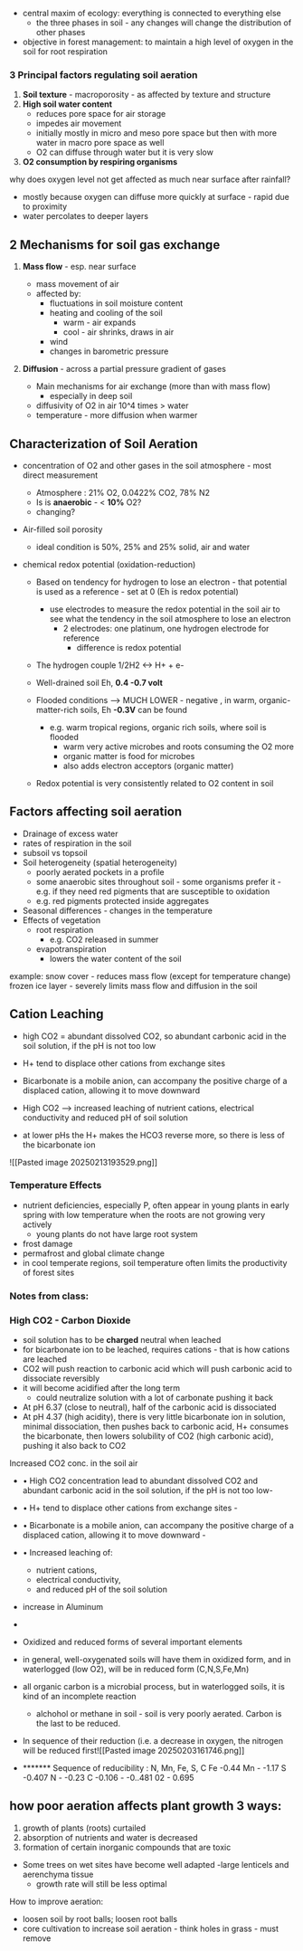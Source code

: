  - central maxim of ecology: everything is connected to everything else
	- the three phases in soil - any changes will change the distribution of other phases
- objective in forest management: to maintain a high level of oxygen in the soil for root respiration


### 3 Principal factors regulating soil aeration
1. **Soil texture** - macroporosity - as affected by texture and structure
2. **High soil water content**
	- reduces pore space for air storage
	- impedes air movement
	- initially mostly in micro and meso pore space but then with more water in macro pore space as well
	- O2 can diffuse through water but it is very slow
3. **O2 consumption by respiring organisms**


why does oxygen level not get affected as much near surface after rainfall?
- mostly because oxygen can diffuse more quickly at surface - rapid due to proximity
- water percolates to deeper layers

## 2 Mechanisms for soil gas exchange

1. **Mass flow** - esp. near surface
	- mass movement of air
	- affected by:
		- fluctuations in soil moisture content
		- heating and cooling of the soil
			- warm - air expands
			- cool - air shrinks, draws in air
		- wind
		- changes in barometric pressure

1. **Diffusion** - across a partial pressure gradient of gases
	- Main mechanisms for air exchange (more than with mass flow)
		- especially in deep soil
	- diffusivity of O2 in air 10^4 times > water
	- temperature - more diffusion when warmer


## Characterization of Soil Aeration
- concentration of O2 and other gases in the soil atmosphere - most direct measurement
	- Atmosphere : 21% O2, 0.0422% CO2, 78% N2
	- Is is **anaerobic** - < **10%** O2?
	- changing?

- Air-filled soil porosity
	- ideal condition is 50%, 25% and 25% solid, air and water

- chemical redox potential (oxidation-reduction)
	- Based on tendency for hydrogen to lose an electron - that potential is used as a reference - set at 0 (Eh is redox potential)
		- use electrodes to measure the redox potential in the soil air to see what the tendency in the soil atmosphere to lose an electron
			- 2 electrodes: one platinum, one hydrogen electrode for reference
				- difference is redox potential

	- The hydrogen couple 1/2H2 <-> H+ + e-
	- Well-drained soil Eh, **0.4 -0.7 volt**
	- Flooded conditions --> MUCH LOWER - negative , in warm, organic-matter-rich soils, Eh **-0.3V** can be found
		- e.g. warm tropical regions, organic rich soils, where soil is flooded
			- warm very active microbes and roots consuming the O2 more
			- organic matter is food for microbes 
			- also adds electron acceptors (organic matter)
	- Redox potential is very consistently related to O2  content in soil

## Factors affecting soil aeration
- Drainage of excess water
- rates of respiration in the soil
- subsoil vs topsoil 
- Soil heterogeneity (spatial heterogeneity)
	- poorly aerated pockets in a profile
	- some anaerobic sites throughout soil - some organisms prefer it - e.g. if they need red pigments that are susceptible to oxidation
	- e.g. red pigments protected inside aggregates 
- Seasonal differences - changes in the temperature
- Effects of vegetation
	- root respiration
		- e.g. CO2 released in summer
	- evapotranspiration
		- lowers the water content of the soil

example:
snow cover - reduces mass flow (except for temperature change)
frozen ice layer - severely limits mass flow and diffusion in the soil


## Cation Leaching

- high CO2 = abundant dissolved CO2, so abundant carbonic acid in the soil solution, if the pH is not too low
- H+ tend to displace other cations from exchange sites
- Bicarbonate is a mobile anion, can accompany the positive charge of a displaced cation, allowing it to move downward
- High CO2 --> increased leaching of nutrient cations, electrical conductivity and reduced pH of soil solution

- at lower pHs the H+ makes the HCO3 reverse more, so there is less of the bicarbonate ion

![[Pasted image 20250213193529.png]]
### Temperature Effects
- nutrient deficiencies, especially P, often appear in young plants in early spring with low temperature when the roots are not growing very actively
	- young plants do not have large root system
- frost damage
- permafrost and global climate change
- in cool temperate regions, soil temperature often limits the productivity of forest sites


### Notes from class:
### High CO2 - Carbon Dioxide
- soil solution has to be **charged** neutral when leached
- for bicarbonate ion to be leached, requires cations - that is how cations are leached
- CO2 will push reaction to carbonic acid which will push carbonic acid to dissociate reversibly
- it will become acidified after the long term
	- could neutralize solution with a lot of carbonate pushing it back
- At pH 6.37 (close to neutral), half of the carbonic acid is dissociated
- At pH 4.37 (high acidity), there is very little bicarbonate ion in solution, minimal dissociation, then pushes back to carbonic acid, H+ consumes the bicarbonate, then lowers solubility of CO2 (high carbonic acid), pushing it also back to CO2


Increased CO2 conc. in the soil air 
- • High CO2 concentration lead to abundant dissolved CO2 and abundant carbonic acid in the soil solution, if the pH is not too low- 
- • H+ tend to displace other cations from exchange sites - 
- • Bicarbonate is a mobile anion, can accompany the positive charge of a displaced cation, allowing it to move downward - 
- • Increased leaching of:
	- nutrient cations, 
	- electrical conductivity,
	- and reduced pH of the soil solution

- increase in Aluminum
-

- Oxidized and reduced forms of several important elements
- in general, well-oxygenated soils will have them in oxidized form, and in waterlogged (low O2), will be in reduced form (C,N,S,Fe,Mn)
- all organic carbon is a microbial process, but in waterlogged soils, it is kind of an incomplete reaction
	- alchohol or methane in soil - soil is very poorly aerated. Carbon is the last to be reduced. 
- In sequence of their reduction (i.e. a decrease in oxygen, the nitrogen will be reduced first![[Pasted image 20250203161746.png]]
- ******* Sequence of reducibility : N, Mn, Fe, S, C
Fe -0.44 
Mn - -1.17 
S -0.407
N - -0.23
C -0.106 - -0..481
02 - 0.695


## how poor aeration affects plant growth 3 ways:

1. growth of plants (roots) curtailed
2. absorption of nutrients and water is decreased
3. formation of certain inorganic compounds that are toxic

- Some trees on wet sites have become well adapted -large lenticels and aerenchyma tissue
	- growth rate will still be less optimal

How to improve aeration:
- loosen soil by root balls; loosen root balls
- core cultivation to increase soil aeration - think holes in grass - must remove